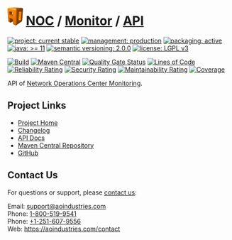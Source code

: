 # [<img src="ao-logo.png" alt="AO Logo" width="35" height="40">](https://github.com/aoindustries) [NOC](https://github.com/aoindustries/noc) / [Monitor](https://github.com/aoindustries/noc-monitor) / [API](https://github.com/aoindustries/noc-monitor-api)

[![project: current stable](https://aoindustries.com/ao-badges/project-current-stable.svg)](https://aoindustries.com/life-cycle#project-current-stable)
[![management: production](https://aoindustries.com/ao-badges/management-production.svg)](https://aoindustries.com/life-cycle#management-production)
[![packaging: active](https://aoindustries.com/ao-badges/packaging-active.svg)](https://aoindustries.com/life-cycle#packaging-active)  
[![java: &gt;= 11](https://aoindustries.com/ao-badges/java-11.svg)](https://docs.oracle.com/en/java/javase/11/docs/api/)
[![semantic versioning: 2.0.0](https://aoindustries.com/ao-badges/semver-2.0.0.svg)](http://semver.org/spec/v2.0.0.html)
[![license: LGPL v3](https://aoindustries.com/ao-badges/license-lgpl-3.0.svg)](https://www.gnu.org/licenses/lgpl-3.0)

[![Build](https://github.com/aoindustries/noc-monitor-api/workflows/Build/badge.svg?branch=master)](https://github.com/aoindustries/noc-monitor-api/actions?query=workflow%3ABuild)
[![Maven Central](https://maven-badges.herokuapp.com/maven-central/com.aoindustries/noc-monitor-api/badge.svg)](https://maven-badges.herokuapp.com/maven-central/com.aoindustries/noc-monitor-api)
[![Quality Gate Status](https://sonarcloud.io/api/project_badges/measure?branch=master&project=com.aoapps.platform%3Anoc-monitor-api&metric=alert_status)](https://sonarcloud.io/dashboard?branch=master&id=com.aoapps.platform%3Anoc-monitor-api)
[![Lines of Code](https://sonarcloud.io/api/project_badges/measure?branch=master&project=com.aoapps.platform%3Anoc-monitor-api&metric=ncloc)](https://sonarcloud.io/component_measures?branch=master&id=com.aoapps.platform%3Anoc-monitor-api&metric=ncloc)  
[![Reliability Rating](https://sonarcloud.io/api/project_badges/measure?branch=master&project=com.aoapps.platform%3Anoc-monitor-api&metric=reliability_rating)](https://sonarcloud.io/component_measures?branch=master&id=com.aoapps.platform%3Anoc-monitor-api&metric=Reliability)
[![Security Rating](https://sonarcloud.io/api/project_badges/measure?branch=master&project=com.aoapps.platform%3Anoc-monitor-api&metric=security_rating)](https://sonarcloud.io/component_measures?branch=master&id=com.aoapps.platform%3Anoc-monitor-api&metric=Security)
[![Maintainability Rating](https://sonarcloud.io/api/project_badges/measure?branch=master&project=com.aoapps.platform%3Anoc-monitor-api&metric=sqale_rating)](https://sonarcloud.io/component_measures?branch=master&id=com.aoapps.platform%3Anoc-monitor-api&metric=Maintainability)
[![Coverage](https://sonarcloud.io/api/project_badges/measure?branch=master&project=com.aoapps.platform%3Anoc-monitor-api&metric=coverage)](https://sonarcloud.io/component_measures?branch=master&id=com.aoapps.platform%3Anoc-monitor-api&metric=Coverage)

API of [Network Operations Center Monitoring](https://github.com/aoindustries/noc-monitor).

## Project Links
* [Project Home](https://aoindustries.com/noc/monitor/api/)
* [Changelog](https://aoindustries.com/noc/monitor/api/changelog)
* [API Docs](https://aoindustries.com/noc/monitor/api/apidocs/)
* [Maven Central Repository](https://search.maven.org/artifact/com.aoindustries/noc-monitor-api)
* [GitHub](https://github.com/aoindustries/noc-monitor-api)

## Contact Us
For questions or support, please [contact us](https://aoindustries.com/contact):

Email: [support@aoindustries.com](mailto:support@aoindustries.com)  
Phone: [1-800-519-9541](tel:1-800-519-9541)  
Phone: [+1-251-607-9556](tel:+1-251-607-9556)  
Web: https://aoindustries.com/contact

